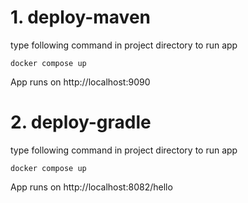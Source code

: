 
# 1. deploy-maven

type following command in project directory to run app
```
docker compose up 
```
App runs on http://localhost:9090

# 2. deploy-gradle

type following command in project directory to run app
```
docker compose up 
```
App runs on http://localhost:8082/hello
